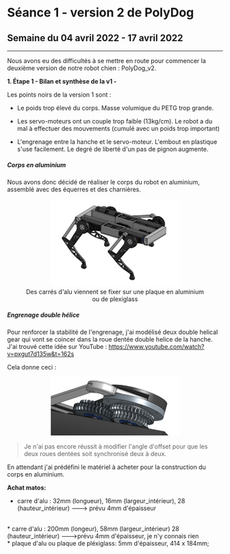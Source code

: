 # Séance 1 - version 2 de PolyDog

## Semaine du 04 avril 2022 - 17 avril 2022

-----

Nous avons eu des difficultés à se mettre en route pour commencer la deuxième version de notre robot chien : PolyDog_v2.

**1. Étape 1 - Bilan et synthèse de la v1 -**

Les points noirs de la version 1 sont :

* Le poids trop élevé du corps. Masse volumique du PETG trop grande.

* Les servo-moteurs ont un couple trop faible (13kg/cm). Le robot a du mal à effectuer des mouvements (cumulé avec un poids trop important)

* L'engrenage entre la hanche et le servo-moteur. L'embout en plastique s'use facilement. Le degré de liberté d'un pas de pignon augmente.

##### Corps en aluminium

Nous avons donc décidé de réaliser le corps du robot en aluminium, assemblé avec des équerres et des charnières.

<figure align="center">
  <img src="corps_alu.PNG" width="300" title=""/>
  <figcaption>Des carrés d'alu viennent se fixer sur une plaque en aluminium ou de plexiglass</figcaption>
</figure>

##### Engrenage double hélice

Pour renforcer la stabilité de l'engrenage, j'ai modélisé deux double helical gear qui vont se coincer dans la roue dentée double helice de la hanche. J'ai trouvé cette idée sur YouTube : https://www.youtube.com/watch?v=pxgut7d135w&t=162s


Cela donne ceci :

<figure align="center">
  <img src="engrenage_double_helice.PNG" width="300" title=""/>
  <figcaption></figcaption>
</figure>

>Je n'ai pas encore réussit à modifier l'angle d'offset pour que les deux roues dentées soit synchronisé deux à deux.

En attendant j'ai prédéfini le matériel à acheter pour la construction du corps en aluminium.

**Achat matos:**

* carre d'alu : 32mm (longueur), 16mm (largeur_intérieur), 28 (hauteur_intérieur) ---> prévu 4mm d'épaisseur
<br>
* carre d'alu : 200mm (longeur), 58mm (largeur_intérieur) 28 (hauteur_intérieur) --->prévu 4mm d'épaisseur, je n'y connais rien
<br>
* plaque d'alu ou plaque de pléxiglass: 5mm d'épaisseur, 414 x 184mm;
